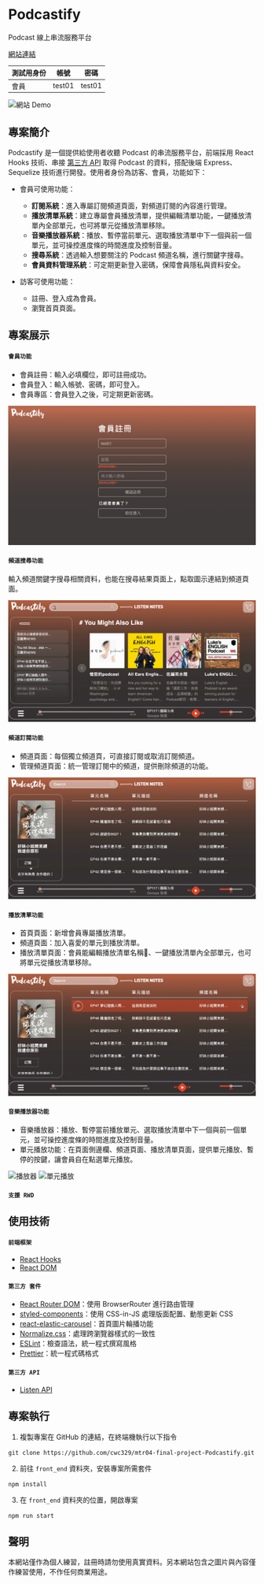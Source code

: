# Podcastify

Podcast 線上串流服務平台

[網站連結](http://podcastify.tw/)

| 測試用身份 | 帳號 | 密碼 |
| --- | --- | -------- |
| 會員 | test01 |  test01  |

![網站 Demo](./front_end/img/podcastify_demo.gif)

## 專案簡介

Podcastify 是一個提供給使用者收聽 Podcast 的串流服務平台，前端採用 React Hooks 技術、串接 [第三方 API](https://www.listennotes.com/api/) 
取得 Podcast 的資料，搭配後端 Express、Sequelize 技術進行開發。使用者身份為訪客、會員，功能如下：

- 會員可使用功能：

  - **訂閱系統**：進入專屬訂閱頻道頁面，對頻道訂閱的內容進行管理。
  - **播放清單系統**：建立專屬會員播放清單，提供編輯清單功能，一鍵播放清單內全部單元，也可將單元從播放清單移除。
  - **音樂播放器系統**：播放、暫停當前單元、選取播放清單中下一個與前一個單元，並可操控進度條的時間進度及控制音量。
  - **搜尋系統**：透過輸入想要關注的 Podcast 頻道名稱，進行關鍵字搜尋。
  - **會員資料管理系統**：可定期更新登入密碼，保障會員隱私與資料安全。
 
- 訪客可使用功能：
  - 註冊、登入成為會員。
  - 瀏覽首頁頁面。


## 專案展示

#### `會員功能`
- 會員註冊：輸入必填欄位，即可註冊成功。
- 會員登入：輸入帳號、密碼，即可登入。
- 會員專區：會員登入之後，可定期更新密碼。

![註冊頁面](./front_end/img/register_page.png)

#### `頻道搜尋功能`
輸入頻道關鍵字搜尋相關資料，也能在搜尋結果頁面上，點取圖示連結到頻道頁面。

![頻道搜尋](./front_end/img/search_demo.gif)

#### `頻道訂閱功能`
- 頻道頁面：每個獨立頻道頁，可直接訂閱或取消訂閱頻道。
- 管理頻道頁面：統一管理訂閱中的頻道，提供刪除頻道的功能。

![訂閱功能](./front_end/img/subscription.gif)

#### `播放清單功能`
- 首頁頁面：新增會員專屬播放清單。
- 頻道頁面：加入喜愛的單元到播放清單。
- 播放清單頁面：會員能編輯播放清單名稱、一鍵播放清單內全部單元，也可將單元從播放清單移除。

![播放清單](./front_end/img/playlist.gif)

#### `音樂播放器功能`
- 音樂播放器：播放、暫停當前播放單元、選取播放清單中下一個與前一個單元，並可操控進度條的時間進度及控制音量。
- 單元播放功能：在頁面側邊欄、頻道頁面、播放清單頁面，提供單元播放、暫停的按鍵，讓會員自在點選單元播放。

![播放器](./front_end/img/musicPlayer.gif)
![單元播放](./front_end/img/playingBtn.gif)


#### `支援 RWD`


##  使用技術
#### `前端框架`
- [React Hooks](https://reactjs.org/)
- [React DOM](https://www.npmjs.com/package/react-dom)

#### `第三方 套件`
- [React Router DOM](https://reactrouter.com/)：使用 BrowserRouter 進行路由管理
- [styled-components](https://styled-components.com/)：使用 CSS-in-JS 處理版面配置、動態更新 CSS
- [react-elastic-carousel](https://sag1v.github.io/react-elastic-carousel/)：首頁圖片輪播功能
- [Normalize.css](https://sag1v.github.io/react-elastic-carousel/)：處理跨瀏覽器樣式的一致性
- [ESLint](https://eslint.org/)：檢查語法，統一程式撰寫風格
- [Prettier](https://prettier.io/)：統一程式碼格式

#### `第三方 API`
- [Listen API](https://www.listennotes.com/api/)


## 專案執行
1. 複製專案在 GitHub 的連結，在終端機執行以下指令
``` 
git clone https://github.com/cwc329/mtr04-final-project-Podcastify.git
```
2. 前往 `front_end` 資料夾，安裝專案所需套件
```
npm install
```
3. 在 `front_end` 資料夾的位置，開啟專案
```
npm run start
```


## 聲明
本網站僅作為個人練習，註冊時請勿使用真實資料。另本網站包含之圖片與內容僅作練習使用，不作任何商業用途。
